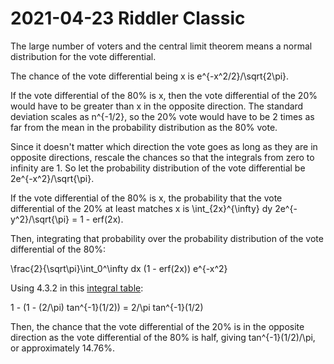 2021-04-23 Riddler Classic
==========================
The large number of voters and the central limit theorem means a normal
distribution for the vote differential.

The chance of the vote differential being x is e^{-x^2/2}/\sqrt{2\pi}.

If the vote differential of the 80% is x, then the vote differential of
the 20% would have to be greater than x in the opposite direction.  The
standard deviation scales as n^{-1/2}, so the 20% vote would have to be
2 times as far from the mean in the probability distribution as the 80%
vote.

Since it doesn't matter which direction the vote goes as long as they are
in opposite directions, rescale the chances so that the integrals from
zero to infinity are 1.  So let the probability distribution of the vote
differential be 2e^{-x^2}/\sqrt{\pi}.

If the vote differential of the 80% is x, the probability that the vote
differential of the 20% at least matches x is
\int_{2x}^{\infty} dy 2e^{-y^2}/\sqrt{\pi} = 1 - erf(2x).

Then, integrating that probability over the probability distribution of the
vote differential of the 80%:

\frac{2}{\sqrt\pi}\int_0^\infty dx (1 - erf(2x)) e^{-x^2}

Using 4.3.2 in this [integral table](https://nvlpubs.nist.gov/nistpubs/jres/73B/jresv73Bn1p1_A1b.pdf):

1 - (1 - (2/\pi) tan^{-1}(1/2)) = 2/\pi tan^{-1}(1/2)

Then, the chance that the vote differential of the 20% is in the opposite
direction as the vote differential of the 80% is half, giving
tan^{-1}(1/2)/\pi, or approximately 14.76%.
